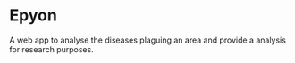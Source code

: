 # Epyon
A web app to analyse the diseases plaguing an area and provide a analysis for research purposes.
